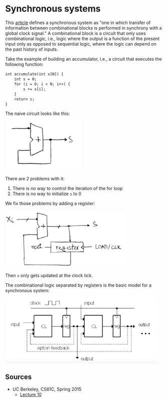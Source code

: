 # Synchronous systems

This [article](https://www.sciencedirect.com/topics/engineering/synchronous-system) defines a synchronous system as "one in which transfer of information between combinational blocks is performed in synchrony with a global clock signal." A combinational block is a circuit that only uses combinational logic, i.e., logic where the output is a function of the present input only as opposed to sequential logic, where the logic can depend on the past history of inputs.

Take the example of building an accumulator, i.e., a circuit that executes the following function:

```
int accumulate(int x[N]) {
	int s = 0;
	for (i = 0; i < N; i++) {
		s += x[i];
	}
	return s;
}
```

The naive circuit looks like this:

![accumulator_naive](/img/accumulator_naive.png)

There are 2 problems with it:

1. There is no way to control the iteration of the for loop
2. There is no way to initialize `s` to 0

We fix those problems by adding a register:

![accumulator](/img/accumulator.png)

Then `s` only gets updated at the clock tick.

The combinational logic separated by registers is the basic model for a synchronous system:

![synchronous_system](/img/synchronous_system.png)

## Sources

* UC Berkeley, CS61C, Spring 2015
	* [Lecture 10](https://www.youtube.com/watch?v=GCWcJ-Ng9EA&list=PLhMnuBfGeCDM8pXLpqib90mDFJI-e1lpk&index=10)